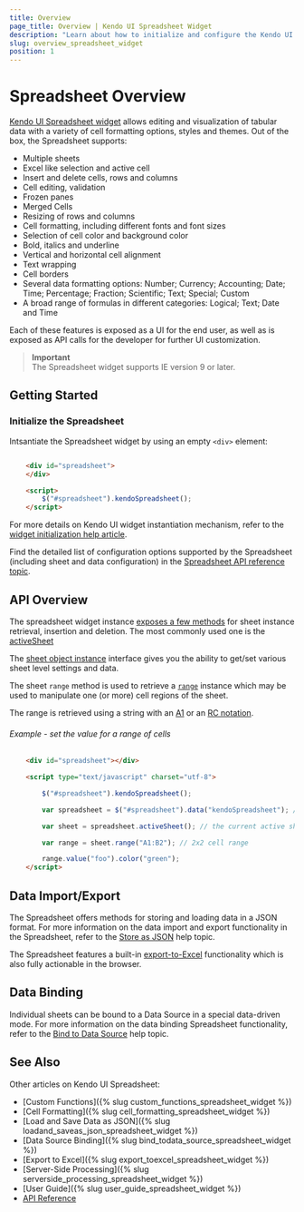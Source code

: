 ```yaml
---
title: Overview
page_title: Overview | Kendo UI Spreadsheet Widget
description: "Learn about how to initialize and configure the Kendo UI Spreadsheet widget."
slug: overview_spreadsheet_widget
position: 1
---
```


# Spreadsheet Overview

[Kendo UI Spreadsheet widget](http://demos.telerik.com/kendo-ui/spreadsheet/index) allows editing and visualization of tabular data with a variety of cell formatting options, styles and themes. Out of the box, the Spreadsheet supports:

* Multiple sheets
* Excel like selection and active cell
* Insert and delete cells, rows and columns
* Cell editing, validation
* Frozen panes
* Merged Cells
* Resizing of rows and columns
* Cell formatting, including different fonts and font sizes
* Selection of cell color and background color
* Bold, italics and underline
* Vertical and horizontal cell alignment
* Text wrapping
* Cell borders
* Several data formatting options: Number; Currency; Accounting; Date; Time; Percentage; Fraction; Scientific; Text; Special; Custom
* A broad range of formulas in different categories: Logical; Text; Date and Time

Each of these features is exposed as a UI for the end user, as well as is exposed as API calls for the developer for further UI customization.

> **Important**  
> The Spreadsheet widget supports IE version 9 or later.

## Getting Started

### Initialize the Spreadsheet 

Intsantiate the Spreadsheet widget by using an empty `<div>` element:

```html

    <div id="spreadsheet">
    </div>

    <script>
        $("#spreadsheet").kendoSpreadsheet();
    </script>
```

For more details on Kendo UI widget instantiation mechanism, refer to the [widget initialization help article](/intro/jquery-initialization).

Find the detailed list of configuration options supported by the Spreadsheet (including sheet and data configuration) in the [Spreadsheet API reference topic](/api/javascript/ui/spreadsheet).

## API Overview

The spreadsheet widget instance [exposes a few methods](/api/javascript/ui/spreadsheet#methods) for sheet instance retrieval, insertion and deletion. The most commonly used one is the [activeSheet](/api/javascript/ui/spreadsheet#methods-activeSheet)

The [sheet object instance](/api/javascript/spreadsheet/sheet) interface gives you the ability to get/set various sheet level settings and data.

The sheet `range` method is used to retrieve a [`range`](/api/javascript/spreadsheet/range) instance which may be used to manipulate one (or more) cell regions of the sheet.

The range is retrieved using a string with an [A1](https://msdn.microsoft.com/en-us/library/bb211395.aspx) or an [RC notation](http://excelribbon.tips.net/T008803_Understanding_R1C1_References.html).

###### Example - set the value for a range of cells

``` html
    <div id="spreadsheet"></div>

    <script type="text/javascript" charset="utf-8">

        $("#spreadsheet").kendoSpreadsheet();

        var spreadsheet = $("#spreadsheet").data("kendoSpreadsheet"); // the widget instance

        var sheet = spreadsheet.activeSheet(); // the current active sheet

        var range = sheet.range("A1:B2"); // 2x2 cell range

        range.value("foo").color("green");
    </script>
```

## Data Import/Export

The Spreadsheet offers methods for storing and loading data in a JSON format. For more information on the data import and export functionality in the Spreadsheet, refer to the [Store as JSON](import-and-export-data/overview) help topic.

The Spreadsheet features a built-in [export-to-Excel](import-and-export/export-to-excel) functionality which is also fully actionable in the browser.

## Data Binding

Individual sheets can be bound to a Data Source in a special data-driven mode. For more information on the data binding Spreadsheet functionality, refer to the [Bind to Data Source](import-and-export/bind-to-data-source) help topic.

## See Also 

Other articles on Kendo UI Spreadsheet:

* [Custom Functions]({% slug custom_functions_spreadsheet_widget %})
* [Cell Formatting]({% slug cell_formatting_spreadsheet_widget %})
* [Load and Save Data as JSON]({% slug loadand_saveas_json_spreadsheet_widget %})
* [Data Source Binding]({% slug bind_todata_source_spreadsheet_widget %})
* [Export to Excel]({% slug export_toexcel_spreadsheet_widget %})
* [Server-Side Processing]({% slug serverside_processing_spreadsheet_widget %})
* [User Guide]({% slug user_guide_spreadsheet_widget %})
* [API Reference](/api/javascript/ui/spreadsheet)